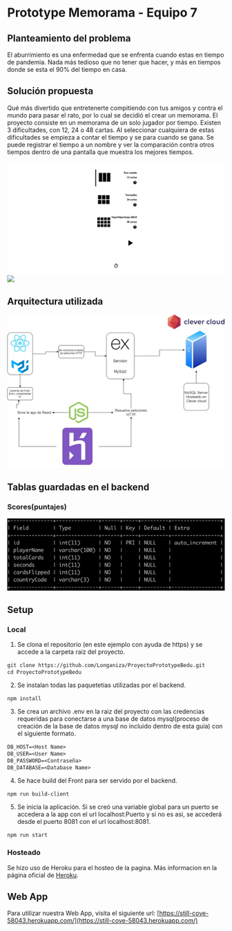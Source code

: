# Prototype Memorama - Equipo 7

## Planteamiento del problema
El aburrimiento es una enfermedad que se enfrenta cuando estas en tiempo de pandemia. Nada más tedioso que no tener que hacer, y más en tiempos donde se esta el 90% del tiempo en casa.

## Solución propuesta
Qué más divertido que entretenerte compitiendo con tus amigos y contra el mundo para pasar el rato, por lo cual se decidió el crear un memorama.
El proyecto consiste en un memorama de un solo jugador por tiempo. Existen 3 dificultades, con 12, 24 o 48 cartas. Al seleccionar cualquiera de estas dificultades se empieza a contar el tiempo y se para cuando se gana. Se puede registrar el tiempo a un nombre y ver la comparación contra otros tiempos dentro de una pantalla que muestra los mejores tiempos.

![](https://raw.githubusercontent.com/Longaniza/ImagesPrototype/master/menu.png)
![](https://raw.githubusercontent.com/Longaniza/ImagesPrototype/master/memoplay.png)


## Arquitectura utilizada
![](https://raw.githubusercontent.com/Longaniza/ImagesPrototype/master/arq.jpeg)

## Tablas guardadas en el backend
### Scores(puntajes)

![](https://raw.githubusercontent.com/Longaniza/ImagesPrototype/master/table.png)

## Setup
### Local
1. Se clona el repositorio (en este ejemplo con ayuda de https) y se accede a la carpeta raíz del proyecto.
``` 
git clone https://github.com/Longaniza/ProyectoPrototypeBedu.git
cd ProyectoPrototypeBedu
```
2. Se instalan todas las paquetetias utilizadas por el backend.
``` 
npm install
```
3. Se crea un archivo .env en la raiz del proyecto con las credencias requeridas para conectarse a una base de datos mysql(proceso de creación de la base de datos mysql no incluido dentro de esta guía) con el siguiente formato.
``` 
DB_HOST=<Host Name>
DB_USER=<User Name>
DB_PASSWORD=<Contraseña>
DB_DATABASE=<Database Name>
```
4. Se hace build del Front para ser servido por el backend.
``` 
npm run build-client
```
5. Se inicia la aplicación. Si se creó una variable global para un puerto se accedera a la app con el url localhost:Puerto y si no es asi, se accederá desde el puerto 8081 con el url localhost:8081.
``` 
npm run start
```
### Hosteado
Se hizo uso de Heroku para el hosteo de la pagina. Más informacion en la página oficial de [Heroku](https://www.heroku.com/platform).

## Web App
Para utilizar nuestra Web App, visita el siguiente url:
[https://still-cove-58043.herokuapp.com/](https://still-cove-58043.herokuapp.com/)
